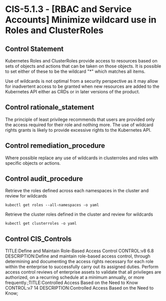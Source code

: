 # CIS-5.1.3 - \[RBAC and Service Accounts\] Minimize wildcard use in Roles and ClusterRoles

## Control Statement

Kubernetes Roles and ClusterRoles provide access to resources based on sets of objects and actions that can be taken on those objects. It is possible to set either of these to be the wildcard "*" which matches all items. 

Use of wildcards is not optimal from a security perspective as it may allow for inadvertent access to be granted when new resources are added to the Kubernetes API either as CRDs or in later versions of the product.

## Control rationale_statement

The principle of least privilege recommends that users are provided only the access required for their role and nothing more. The use of wildcard rights grants is likely to provide excessive rights to the Kubernetes API.

## Control remediation_procedure

Where possible replace any use of wildcards in clusterroles and roles with specific objects or actions.

## Control audit_procedure

Retrieve the roles defined across each namespaces in the cluster and review for wildcards

```
kubectl get roles --all-namespaces -o yaml
```

Retrieve the cluster roles defined in the cluster and review for wildcards

```
kubectl get clusterroles -o yaml
```

## Control CIS_Controls

TITLE:Define and Maintain Role-Based Access Control CONTROL:v8 6.8 DESCRIPTION:Define and maintain role-based access control, through determining and documenting the access rights necessary for each role within the enterprise to successfully carry out its assigned duties. Perform access control reviews of enterprise assets to validate that all privileges are authorized, on a recurring schedule at a minimum annually, or more frequently.;TITLE:Controlled Access Based on the Need to Know CONTROL:v7 14 DESCRIPTION:Controlled Access Based on the Need to Know;
